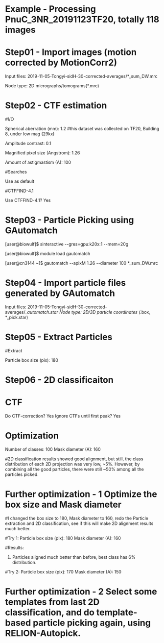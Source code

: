 # Example - Processing PnuC_3NR_20191123TF20, totally 118 images

# Step01 - Import images (motion corrected by MotionCorr2)

Input files: 2019-11-05-Tongyi-sidH-30-corrected-averages/*_sum_DW.mrc

Node type: 2D micrographs/tomograms(*.mrc)

# Step02 - CTF estimation

#I/O

Spherical aberration (mm): 1.2 #this dataset was collected on TF20, Building 8, under low mag (29kx)

Amplitude contrast: 0.1

Magnified pixel size (Angstrom): 1.26

Amount of astigmastism (A): 100

#Searches

Use as default

#CTFFIND-4.1

Use CTFFIND-4.1? Yes

# Step03 - Particle Picking using GAutomatch

[user@biowulf]$ sinteractive --gres=gpu:k20x:1 --mem=20g 

[user@biowulf]$ module load gautomatch

[user@cn3144 ~]$ gautomatch --apixM 1.26 --diameter 100 *_sum_DW.mrc 

# Step04 - Import particle files generated by GAutomatch

Input files: 2019-11-05-Tongyi-sidH-30-corrected-averages/*_automatch.star
Node type: 2D/3D particle coordinates (*.box, *_pick.star)

# Step05 - Extract Particles

#Extract

Particle box size (pix): 180


# Step06 - 2D classificaiton

# CTF

Do CTF-correction? Yes
Ignore CTFs until first peak? Yes

# Optimization

Number of classes: 100
Mask diameter (A): 160

#2D classification results showed good alignment, but still, the class distribution of each 2D projection was very low, ~5%. However, by combining all the good particles, there were still ~50% among all the particles picked.

# Further optimization - 1 Optimize the box size and Mask diameter
#I changed the box size to 180, Mask diameter to 160, redo the Particle extraction and 2D classification, see if this will make 2D alignment results much better.

#Try 1: 
Particle box size (pix): 180
Mask diameter (A): 160

#Results: 
1. Particles aligned much better than before, best class has 6% distribution.

#Try 2: 
Particle box size (pix): 170
Mask diameter (A): 150


# Further optimization - 2 Select some templates from last 2D classification, and do template-based particle picking again, using RELION-Autopick.




